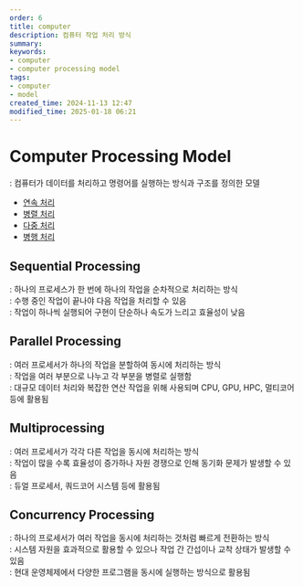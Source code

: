 ```yaml
---
order: 6
title: computer
description: 컴퓨터 작업 처리 방식
summary:
keywords:
- computer
- computer processing model
tags:
- computer
- model
created_time: 2024-11-13 12:47
modified_time: 2025-01-18 06:21
---
```


# Computer Processing Model
: 컴퓨터가 데이터를 처리하고 명령어를 실행하는 방식과 구조를 정의한 모델  

- [연속 처리](#sequential-processing)
- [병렬 처리](#parallel-processing)
- [다중 처리](#multiprocessing)
- [병행 처리](#concurrency-processing)



## Sequential Processing
: 하나의 프로세스가 한 번에 하나의 작업을 순차적으로 처리하는 방식  
: 수행 중인 작업이 끝나야 다음 작업을 처리할 수 있음  
: 작업이 하나씩 실행되어 구현이 단순하나 속도가 느리고 효율성이 낮음  

 

## Parallel Processing
: 여러 프로세서가 하나의 작업을 분할하여 동시에 처리하는 방식  
: 작업을 여러 부분으로 나누고 각 부분을 병렬로 실행함  
: 대규모 데이터 처리와 복잡한 연산 작업을 위해 사용되며 CPU, GPU, HPC, 멀티코어 등에 활용됨



## Multiprocessing
: 여러 프로세서가 각각 다른 작업을 동시에 처리하는 방식  
: 작업이 많을 수록 효율성이 증가하나 자원 경쟁으로 인해 동기화 문제가 발생할 수 있음  
: 듀얼 프로세서, 쿼드코어 시스템 등에 활용됨  



## Concurrency Processing 
: 하나의 프로세서가 여러 작업을 동시에 처리하는 것처럼 빠르게 전환하는 방식  
: 시스템 자원을 효과적으로 활용할 수 있으나 작업 간 간섭이나 교착 상태가 발생할 수 있음  
: 현대 운영체제에서 다양한 프로그램을 동시에 실행하는 방식으로 활용됨  